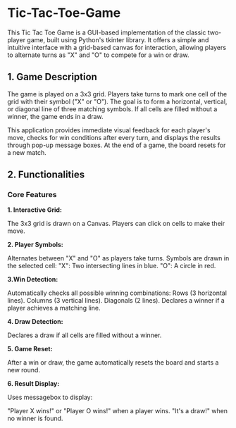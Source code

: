 # Tic-Tac-Toe-Game

This Tic Tac Toe Game is a GUI-based implementation of the classic two-player game, built using Python's tkinter library. It offers a simple and intuitive interface with a grid-based canvas for interaction, allowing players to alternate turns as "X" and "O" to compete for a win or draw.

## **1. Game Description**

The game is played on a 3x3 grid. Players take turns to mark one cell of the grid with their symbol ("X" or "O"). The goal is to form a horizontal, vertical, or diagonal line of three matching symbols. If all cells are filled without a winner, the game ends in a draw.

This application provides immediate visual feedback for each player's move, checks for win conditions after every turn, and displays the results through pop-up message boxes. At the end of a game, the board resets for a new match.

## **2. Functionalities**

### **Core Features**

**1. Interactive Grid:**

The 3x3 grid is drawn on a Canvas.
Players can click on cells to make their move.

**2. Player Symbols:**

Alternates between "X" and "O" as players take turns.
Symbols are drawn in the selected cell:
"X": Two intersecting lines in blue.
"O": A circle in red.

**3.Win Detection:**

Automatically checks all possible winning combinations:
Rows (3 horizontal lines).
Columns (3 vertical lines).
Diagonals (2 lines).
Declares a winner if a player achieves a matching line.

**4. Draw Detection:**

Declares a draw if all cells are filled without a winner.

**5. Game Reset:**

After a win or draw, the game automatically resets the board and starts a new round.

**6. Result Display:**

Uses messagebox to display:

"Player X wins!" or "Player O wins!" when a player wins.
"It's a draw!" when no winner is found.
